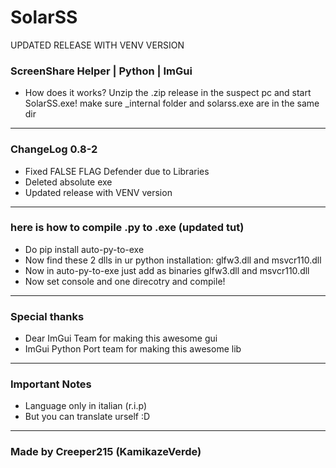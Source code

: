 # SolarSS
UPDATED RELEASE WITH VENV VERSION
### ScreenShare Helper | Python | ImGui
- How does it works?
  Unzip the .zip release in the suspect pc and start SolarSS.exe! make sure _internal folder and solarss.exe are in the same dir
---------------------------------------------------------
### ChangeLog 0.8-2
- Fixed FALSE FLAG Defender due to Libraries
- Deleted absolute exe
- Updated release with VENV version
---------------------------------------------------------
### here is how to compile .py to .exe (updated tut)
- Do pip install auto-py-to-exe
- Now find these 2 dlls in ur python installation: glfw3.dll and msvcr110.dll
- Now in auto-py-to-exe just add as binaries glfw3.dll and msvcr110.dll
- Now set console and one direcotry and compile!
----------------------------------------------------------
### Special thanks
- Dear ImGui Team for making this awesome gui 
- ImGui Python Port team for making this awesome lib 
----------------------------------------------------------
### Important Notes
- Language only in italian (r.i.p)
- But you can translate urself :D
----------------------------------------------------------
### Made by Creeper215 (KamikazeVerde)
